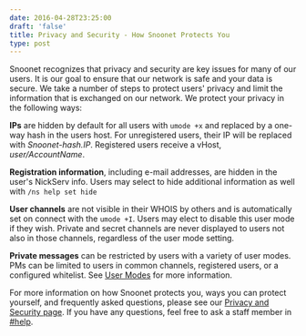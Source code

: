 ```yaml
--- 
date: 2016-04-28T23:25:00
draft: 'false'
title: Privacy and Security - How Snoonet Protects You
type: post
---
```


Snoonet recognizes that privacy and security are key issues for many of our users.  It is our goal to ensure that our network is safe and your data is secure.  We take a number of steps to protect users' privacy and limit the information that is exchanged on our network.  We protect your privacy in the following ways:

**IPs** are hidden by default for all users with `umode +x` and replaced by a one-way hash in the users host. For unregistered users, their IP will be replaced with *Snoonet-hash.IP*. Registered users receive a vHost, *user/AccountName*.

**Registration information**, including e-mail addresses, are hidden in the user's NickServ info. Users may select to hide additional information as well with `/ns help set hide`

**User channels** are not visible in their WHOIS by others and is automatically set on connect with the `umode +I`. Users may elect to disable this user mode if they wish. Private and secret channels are never displayed to users not also in those channels, regardless of the user mode setting.

**Private messages** can be restricted by users with a variety of user modes. PMs can be limited to users in common channels, registered users, or a configured whitelist. See [User Modes](https://snoonet.org/umodes) for more information.

For more information on how Snoonet protects you, ways you can protect yourself, and frequently asked questions, please see our [Privacy and Security page](https://snoonet.org/privacy). If you have any questions, feel free to ask a staff member in [#help](https://webchat.snoonet.org/help).